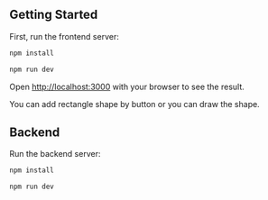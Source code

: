 ## Getting Started

First, run the frontend server:

```bash
npm install

npm run dev
```

Open [http://localhost:3000](http://localhost:3000) with your browser to see the result.

You can add rectangle shape by button or you can draw the shape.

## Backend

Run the backend server:

```bash
npm install

npm run dev
```
